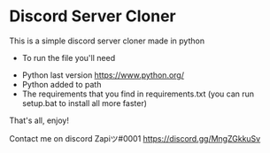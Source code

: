 # Discord Server Cloner
This is a simple discord server cloner made in python

- To run the file you'll need
* Python last version https://www.python.org/
* Python added to path
* The requirements that you find in requirements.txt (you can run setup.bat to install all more faster)

That's all, enjoy!

Contact me on discord Zapiツ#0001 https://discord.gg/MngZGkkuSv
